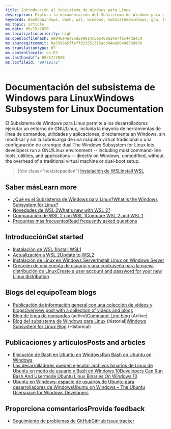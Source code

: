 ```yaml
---
title: Introducción al Subsistema de Windows para Linux
description: Explora la documentación del Subsistema de Windows para Linux.
keywords: BashOnWindows, bash, wsl, windows, subsistemawindows, gnu, linux
ms.topic: article
ms.date: 09/15/2020
ms.localizationpriority: high
ms.openlocfilehash: e8046e4ec95e599014c5e5c09a24e7fac44da43d
ms.sourcegitcommit: ba3399a5ffeffd23551315acd04ea6848d30693b
ms.translationtype: HT
ms.contentlocale: es-ES
ms.lasthandoff: 09/17/2020
ms.locfileid: "90719172"
---
```

# <a name="windows-subsystem-for-linux-documentation"></a><span data-ttu-id="a7611-104">Documentación del subsistema de Windows para Linux</span><span class="sxs-lookup"><span data-stu-id="a7611-104">Windows Subsystem for Linux Documentation</span></span>

<span data-ttu-id="a7611-105">El Subsistema de Windows para Linux permite a los desarrolladores ejecutar un entorno de GNU/Linux, incluida la mayoría de herramientas de línea de comandos, utilidades y aplicaciones, directamente en Windows, sin modificar y sin la sobrecarga de una máquina virtual tradicional o una configuración de arranque dual.</span><span class="sxs-lookup"><span data-stu-id="a7611-105">The Windows Subsystem for Linux lets developers run a GNU/Linux environment -- including most command-line tools, utilities, and applications -- directly on Windows, unmodified, without the overhead of a traditional virtual machine or dual-boot setup.</span></span>

> [!div class="nextstepaction"]
> [<span data-ttu-id="a7611-106">Instalación de WSL</span><span class="sxs-lookup"><span data-stu-id="a7611-106">Install WSL</span></span>](install-win10.md)

## <a name="learn-more"></a><span data-ttu-id="a7611-107">Saber más</span><span class="sxs-lookup"><span data-stu-id="a7611-107">Learn more</span></span>

* [<span data-ttu-id="a7611-108">¿Qué es el Subsistema de Windows para Linux?</span><span class="sxs-lookup"><span data-stu-id="a7611-108">What is the Windows Subsystem for Linux?</span></span>](about.md)
* [<span data-ttu-id="a7611-109">Novedades de WSL 2</span><span class="sxs-lookup"><span data-stu-id="a7611-109">What's new with WSL 2?</span></span>](compare-versions.md#whats-new-in-wsl-2)
* [<span data-ttu-id="a7611-110">Comparación de WSL 2 con WSL 1</span><span class="sxs-lookup"><span data-stu-id="a7611-110">Compare WSL 2 and WSL 1</span></span>](compare-versions.md)
* [<span data-ttu-id="a7611-111">Preguntas más frecuentes</span><span class="sxs-lookup"><span data-stu-id="a7611-111">Read frequently asked questions</span></span>](faq.md)

## <a name="get-started"></a><span data-ttu-id="a7611-112">Introducción</span><span class="sxs-lookup"><span data-stu-id="a7611-112">Get started</span></span>

* [<span data-ttu-id="a7611-113">Instalación de WSL 1</span><span class="sxs-lookup"><span data-stu-id="a7611-113">Install WSL1</span></span>](install-win10.md)
* [<span data-ttu-id="a7611-114">Actualización a WSL 2</span><span class="sxs-lookup"><span data-stu-id="a7611-114">Update to WSL2</span></span>](install-win10.md#step-2---update-to-wsl-2)
* [<span data-ttu-id="a7611-115">Instalación de Linux en Windows Server</span><span class="sxs-lookup"><span data-stu-id="a7611-115">Install Linux on Windows Server</span></span>](install-on-server.md)
* [<span data-ttu-id="a7611-116">Creación de una cuenta de usuario y una contraseña para la nueva distribución de Linux</span><span class="sxs-lookup"><span data-stu-id="a7611-116">Create a user account and password for your new Linux distribution</span></span>](user-support.md)

## <a name="team-blogs"></a><span data-ttu-id="a7611-117">Blogs del equipo</span><span class="sxs-lookup"><span data-stu-id="a7611-117">Team blogs</span></span>

* [<span data-ttu-id="a7611-118">Publicación de información general con una colección de vídeos y blogs</span><span class="sxs-lookup"><span data-stu-id="a7611-118">Overview post with a collection of videos and blogs</span></span>](https://blogs.msdn.microsoft.com/commandline/learn-about-windows-console-and-windows-subsystem-for-linux-wsl/)
* <span data-ttu-id="a7611-119">[Blog de línea de comandos](https://blogs.msdn.microsoft.com/commandline/) (activo)</span><span class="sxs-lookup"><span data-stu-id="a7611-119">[Command-Line blog](https://blogs.msdn.microsoft.com/commandline/) (Active)</span></span>
* <span data-ttu-id="a7611-120">[Blog del subsistema de Windows para Linux](https://blogs.msdn.microsoft.com/wsl/) (historial)</span><span class="sxs-lookup"><span data-stu-id="a7611-120">[Windows Subsystem for Linux Blog](https://blogs.msdn.microsoft.com/wsl/) (Historical)</span></span>

## <a name="posts-and-articles"></a><span data-ttu-id="a7611-121">Publicaciones y artículos</span><span class="sxs-lookup"><span data-stu-id="a7611-121">Posts and articles</span></span>

* [<span data-ttu-id="a7611-122">Ejecución de Bash en Ubuntu en Windows</span><span class="sxs-lookup"><span data-stu-id="a7611-122">Run Bash on Ubuntu on Windows</span></span>](https://blogs.windows.com/buildingapps/2016/03/30/run-bash-on-ubuntu-on-windows/)
* [<span data-ttu-id="a7611-123">Los desarrolladores pueden ejecutar archivos binarios de Linux de Ubuntu en modo de usuario y Bash en Windows 10</span><span class="sxs-lookup"><span data-stu-id="a7611-123">Developers Can Run Bash And Usermode Ubuntu Linux Binaries On Windows 10</span></span>](https://www.hanselman.com/blog/DevelopersCanRunBashShellAndUsermodeUbuntuLinuxBinariesOnWindows10.aspx)
* [<span data-ttu-id="a7611-124">Ubuntu en Windows: espacio de usuarios de Ubuntu para desarrolladores de Windows</span><span class="sxs-lookup"><span data-stu-id="a7611-124">Ubuntu on Windows – The Ubuntu Userspace for Windows Developers</span></span>](https://insights.ubuntu.com/2016/03/30/ubuntu-on-windows-the-ubuntu-userspace-for-windows-developers/)

## <a name="provide-feedback"></a><span data-ttu-id="a7611-125">Proporciona comentarios</span><span class="sxs-lookup"><span data-stu-id="a7611-125">Provide feedback</span></span>

* [<span data-ttu-id="a7611-126">Seguimiento de problemas de GitHub</span><span class="sxs-lookup"><span data-stu-id="a7611-126">GitHub issue tracker</span></span>](https://github.com/Microsoft/BashOnWindows/issues)
